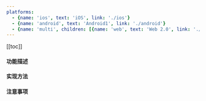 ```yaml
---
platforms:
  - {name: 'ios', text: 'iOS', link: './ios'}
  - {name: 'android', text: 'Android1', link: './android'}
  - {name: 'multi', children: [{name: 'web', text: 'Web 2.0', link: './web'}, {name: 'web3', text: 'Web 3.0', link: './web3'}]}
---
```


[[toc]]

#### 功能描述

#### 实现方法

#### 注意事项 